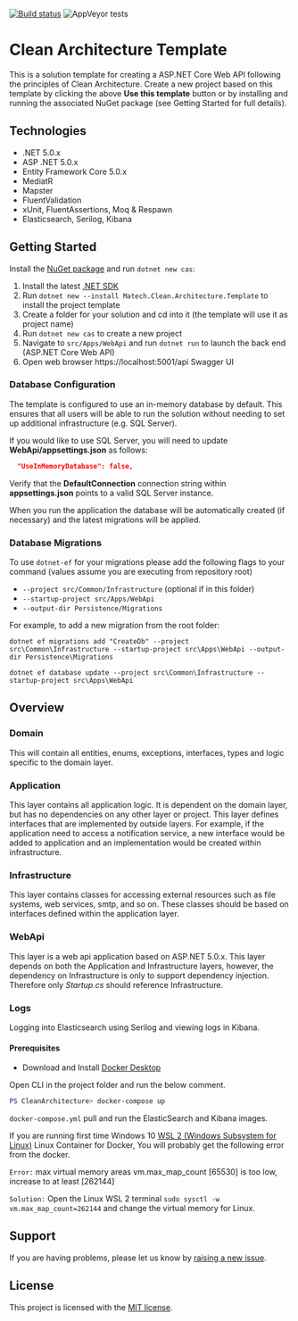 ﻿[![Build status](https://ci.appveyor.com/api/projects/status/3abgcn2f9gqohy0j?svg=true)](https://ci.appveyor.com/project/digaomatias/cleanarchitecture)
 ![AppVeyor tests](https://img.shields.io/appveyor/tests/digaomatias/cleanarchitecture)
 # Clean Architecture Template

This is a solution template for creating a ASP.NET Core Web API following the principles of Clean Architecture. Create a new project based on this template by clicking the above **Use this template** button or by installing and running the associated NuGet package (see Getting Started for full details). 


## Technologies
* .NET 5.0.x
* ASP .NET 5.0.x
* Entity Framework Core 5.0.x
* MediatR
* Mapster
* FluentValidation
* xUnit, FluentAssertions, Moq & Respawn
* Elasticsearch, Serilog, Kibana

## Getting Started

Install the [NuGet package](https://www.nuget.org/packages/Matech.Clean.Architecture.Template) and run `dotnet new cas`:

1. Install the latest [.NET SDK](https://dotnet.microsoft.com/download)
2. Run `dotnet new --install Matech.Clean.Architecture.Template` to install the project template
3. Create a folder for your solution and cd into it (the template will use it as project name)
4. Run `dotnet new cas` to create a new project
5. Navigate to `src/Apps/WebApi` and run `dotnet run` to launch the back end (ASP.NET Core Web API)
6. Open web browser https://localhost:5001/api Swagger UI


### Database Configuration

The template is configured to use an in-memory database by default. This ensures that all users will be able to run the solution without needing to set up additional infrastructure (e.g. SQL Server).

If you would like to use SQL Server, you will need to update **WebApi/appsettings.json** as follows:

```json
  "UseInMemoryDatabase": false,
```

Verify that the **DefaultConnection** connection string within **appsettings.json** points to a valid SQL Server instance. 

When you run the application the database will be automatically created (if necessary) and the latest migrations will be applied.

### Database Migrations

To use `dotnet-ef` for your migrations please add the following flags to your command (values assume you are executing from repository root)

* `--project src/Common/Infrastructure` (optional if in this folder)
* `--startup-project src/Apps/WebApi`
* `--output-dir Persistence/Migrations`

For example, to add a new migration from the root folder:

 `dotnet ef migrations add "CreateDb" --project src\Common\Infrastructure --startup-project src\Apps\WebApi --output-dir Persistence\Migrations`

 `dotnet ef database update --project src\Common\Infrastructure --startup-project src\Apps\WebApi`

## Overview

### Domain

This will contain all entities, enums, exceptions, interfaces, types and logic specific to the domain layer.

### Application

This layer contains all application logic. It is dependent on the domain layer, but has no dependencies on any other layer or project. This layer defines interfaces that are implemented by outside layers. For example, if the application need to access a notification service, a new interface would be added to application and an implementation would be created within infrastructure.

### Infrastructure

This layer contains classes for accessing external resources such as file systems, web services, smtp, and so on. These classes should be based on interfaces defined within the application layer.

### WebApi

This layer is a web api application based on ASP.NET 5.0.x. This layer depends on both the Application and Infrastructure layers, however, the dependency on Infrastructure is only to support dependency injection. Therefore only *Startup.cs* should reference Infrastructure.

### Logs

Logging into Elasticsearch using Serilog and viewing logs in Kibana.

#### Prerequisites

* Download and Install [Docker Desktop](https://www.docker.com/products/docker-desktop)

Open CLI in the project folder and run the below comment. 

```powershell
PS CleanArchitecture> docker-compose up
```
`docker-compose.yml` pull and run the ElasticSearch and Kibana images.

If you are running first time Windows 10 [WSL 2 (Windows Subsystem for Linux)](https://docs.microsoft.com/en-us/windows/wsl/install-win10) Linux Container for Docker, You will probably get the following error from the docker.

`Error:` max virtual memory areas vm.max_map_count [65530] is too low, increase to at least [262144]

`Solution:` Open the Linux WSL 2 terminal `sudo sysctl -w vm.max_map_count=262144` and change the virtual memory for Linux.

## Support

If you are having problems, please let us know by [raising a new issue](https://github.com/iayti/CleanArchitecture/issues/new/choose).

## License

This project is licensed with the [MIT license](LICENSE).

